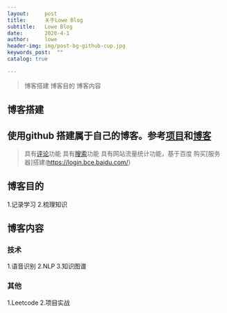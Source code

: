 ```yaml
---
layout:     post
title:      关于Lowe Blog
subtitle:   Lowe Blog
date:       2020-4-1
author:     lowe
header-img: img/post-bg-github-cup.jpg
keywords_post:  ""
catalog: true

---
```

>博客搭建
>博客目的
>博客内容

## 博客搭建
使用github 搭建属于自己的博客。参考[项目](https://github.com/FeDemo/fedemo.github.io)和[博客](https://www.jianshu.com/p/e68fba58f75c)
---
>具有[评论](https://www.cnblogs.com/quanxiaoha/p/10925401.html)功能
>具有[搜索](https://github.com/androiddevelop/jekyll-search)功能
>具有网站流量统计功能，基于百度
>购买[服务器]搭建(https://login.bce.baidu.com/)


## 博客目的
1.记录学习
2.梳理知识

## 博客内容
### 技术
1.语音识别
2.NLP
3.知识图谱
### 其他
1.Leetcode
2.项目实战
